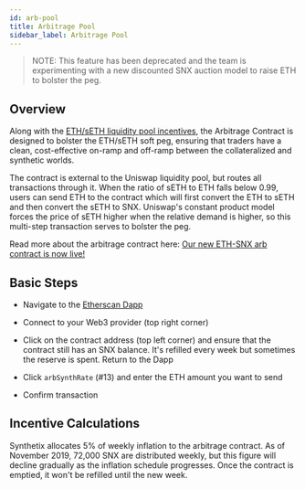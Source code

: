 ```yaml
---
id: arb-pool
title: Arbitrage Pool
sidebar_label: Arbitrage Pool
---
```

> NOTE: This feature has been deprecated and the team is experimenting with a new discounted SNX auction model to raise ETH to bolster the peg. 

## Overview

Along with the <a href="/docs/seth-pool" class="link">ETH/sETH liquidity pool incentives</a>, the Arbitrage Contract is designed to bolster the ETH/sETH soft peg, ensuring that traders have a clean, cost-effective on-ramp and off-ramp between the collateralized and synthetic worlds. 

The contract is external to the Uniswap liquidity pool, but routes all transactions through it. When the ratio of sETH to ETH falls below 0.99, users can send ETH to the contract which will first convert the ETH to sETH and then convert the sETH to SNX. Uniswap's constant product model forces the price of sETH higher when the relative demand is higher, so this multi-step transaction serves to bolster the peg.

Read more about the arbitrage contract here: <a href="https://blog.synthetix.io/our-new-seth-snx-arb-contract-is-now-live/" class="link" target="_blank">Our new ETH-SNX arb contract is now live!</a>

## Basic Steps

- Navigate to the <a href="https://etherscan.io/dapp/0xa6b5e74466edc95d0b6e65c5cbfca0a676d893a4#writeContract" class="link" target="_blank">Etherscan Dapp</a>

- Connect to your Web3 provider (top right corner)
- Click on the contract address (top left corner) and ensure that the contract still has an SNX balance. It's refilled every week but sometimes the reserve is spent. Return to the Dapp
- Click `arbSynthRate` (#13) and enter the ETH amount you want to send
- Confirm transaction

## Incentive Calculations
Synthetix allocates 5% of weekly inflation to the arbitrage contract. As of November 2019, 72,000 SNX are distributed weekly, but this figure will decline gradually as the inflation schedule progresses. Once the contract is emptied, it won't be refilled until the new week. 

